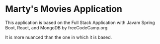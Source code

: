 # Marty's Movies Application

This application is based on the Full Stack Application with Javam Spring Boot, React, and MongoDB by freeCodeCamp.org 

It is more nuanced than the one in which it is based.
